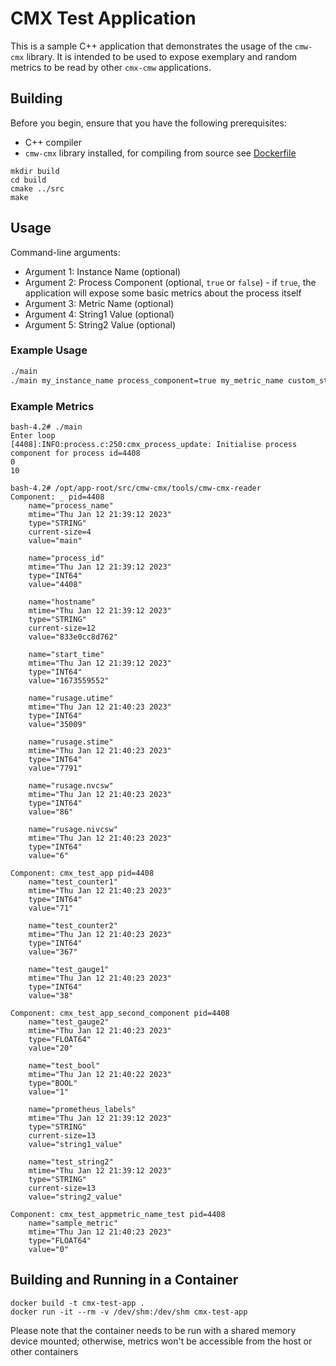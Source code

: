 # CMX Test Application

This is a sample C++ application that demonstrates the usage of the `cmw-cmx` library.
It is intended to be used to expose exemplary and random metrics to be read by other `cmx-cmw` applications.

## Building

Before you begin, ensure that you have the following prerequisites:

- C++ compiler
- `cmw-cmx` library installed, for compiling from source see [Dockerfile](Dockerfile)

```shell
mkdir build
cd build
cmake ../src
make
```

## Usage

Command-line arguments:

- Argument 1: Instance Name (optional)
- Argument 2: Process Component (optional, `true` or `false`) - if `true`, the application will expose some basic metrics about the process itself
- Argument 3: Metric Name (optional)
- Argument 4: String1 Value (optional)
- Argument 5: String2 Value (optional)

### Example Usage

```sh
./main
./main my_instance_name process_component=true my_metric_name custom_string1 custom_string2
```

### Example Metrics

```shell
bash-4.2# ./main 
Enter loop
[4408]:INFO:process.c:250:cmx_process_update: Initialise process component for process id=4408
0
10

bash-4.2# /opt/app-root/src/cmw-cmx/tools/cmw-cmx-reader
Component: _ pid=4408
    name="process_name"
    mtime="Thu Jan 12 21:39:12 2023"
    type="STRING"
    current-size=4
    value="main"

    name="process_id"
    mtime="Thu Jan 12 21:39:12 2023"
    type="INT64"
    value="4408"

    name="hostname"
    mtime="Thu Jan 12 21:39:12 2023"
    type="STRING"
    current-size=12
    value="833e0cc8d762"

    name="start_time"
    mtime="Thu Jan 12 21:39:12 2023"
    type="INT64"
    value="1673559552"

    name="rusage.utime"
    mtime="Thu Jan 12 21:40:23 2023"
    type="INT64"
    value="35009"

    name="rusage.stime"
    mtime="Thu Jan 12 21:40:23 2023"
    type="INT64"
    value="7791"

    name="rusage.nvcsw"
    mtime="Thu Jan 12 21:40:23 2023"
    type="INT64"
    value="86"

    name="rusage.nivcsw"
    mtime="Thu Jan 12 21:40:23 2023"
    type="INT64"
    value="6"

Component: cmx_test_app pid=4408
    name="test_counter1"
    mtime="Thu Jan 12 21:40:23 2023"
    type="INT64"
    value="71"

    name="test_counter2"
    mtime="Thu Jan 12 21:40:23 2023"
    type="INT64"
    value="367"

    name="test_gauge1"
    mtime="Thu Jan 12 21:40:23 2023"
    type="INT64"
    value="38"

Component: cmx_test_app_second_component pid=4408
    name="test_gauge2"
    mtime="Thu Jan 12 21:40:23 2023"
    type="FLOAT64"
    value="20"

    name="test_bool"
    mtime="Thu Jan 12 21:40:22 2023"
    type="BOOL"
    value="1"

    name="prometheus_labels"
    mtime="Thu Jan 12 21:39:12 2023"
    type="STRING"
    current-size=13
    value="string1_value"

    name="test_string2"
    mtime="Thu Jan 12 21:39:12 2023"
    type="STRING"
    current-size=13
    value="string2_value"

Component: cmx_test_appmetric_name_test pid=4408
    name="sample_metric"
    mtime="Thu Jan 12 21:40:23 2023"
    type="FLOAT64"
    value="0"
```

## Building and Running in a Container

```shell
docker build -t cmx-test-app .
docker run -it --rm -v /dev/shm:/dev/shm cmx-test-app
```

Please note that the container needs to be run with a shared memory device mounted; otherwise, metrics won't be accessible from the host or other containers
